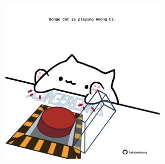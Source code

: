 <!-- built at 15/01/2023, 08:01:03 UTC -->
<p align="center">
  <img width="500" height="500" src="./ReadmeImage.svg">
</p>
